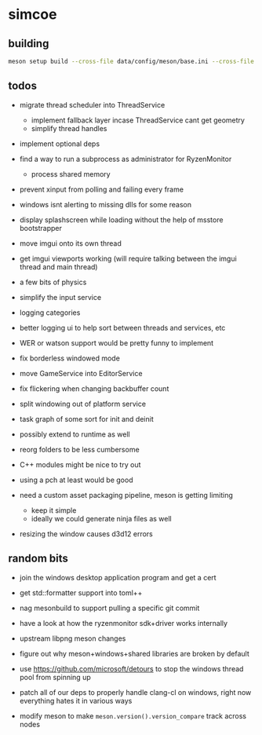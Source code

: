 # simcoe

## building

```sh
meson setup build --cross-file data/config/meson/base.ini --cross-file data/config/meson/xxx-platform.ini
```

## todos

* migrate thread scheduler into ThreadService
    * implement fallback layer incase ThreadService cant get geometry
    * simplify thread handles

* implement optional deps

* find a way to run a subprocess as administrator for RyzenMonitor
    * process shared memory

* prevent xinput from polling and failing every frame
* windows isnt alerting to missing dlls for some reason

* display splashscreen while loading without the help of msstore bootstrapper

* move imgui onto its own thread
* get imgui viewports working (will require talking between the imgui thread and main thread)
* a few bits of physics

* simplify the input service
* logging categories
* better logging ui to help sort between threads and services, etc

* WER or watson support would be pretty funny to implement

* fix borderless windowed mode
* move GameService into EditorService
* fix flickering when changing backbuffer count
* split windowing out of platform service

* task graph of some sort for init and deinit
* possibly extend to runtime as well

* reorg folders to be less cumbersome
* C++ modules might be nice to try out
* using a pch at least would be good
* need a custom asset packaging pipeline, meson is getting limiting
    * keep it simple
    * ideally we could generate ninja files as well

* resizing the window causes d3d12 errors

## random bits

* join the windows desktop application program and get a cert

* get std::formatter support into toml++
* nag mesonbuild to support pulling a specific git commit
* have a look at how the ryzenmonitor sdk+driver works internally
* upstream libpng meson changes
* figure out why meson+windows+shared libraries are broken by default
* use https://github.com/microsoft/detours to stop the windows thread pool from spinning up
* patch all of our deps to properly handle clang-cl on windows, right now everything hates it in various ways
* modify meson to make `meson.version().version_compare` track across nodes
